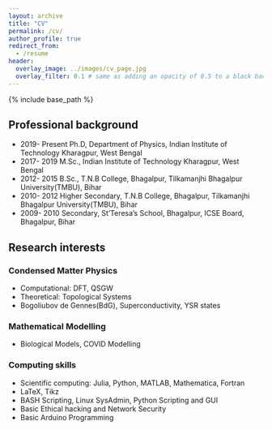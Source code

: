 ```yaml
---
layout: archive
title: "CV"
permalink: /cv/
author_profile: true
redirect_from:
  - /resume
header:
  overlay_image: ../images/cv_page.jpg
  overlay_filter: 0.1 # same as adding an opacity of 0.5 to a black background
---
```


{% include base_path %}


## Professional background

- 2019- Present Ph.D, Department of Physics, Indian Institute of Technology Kharagpur, West Bengal
- 2017- 2019 M.Sc., Indian Institute of Technology Kharagpur, West Bengal
- 2012- 2015 B.Sc., T.N.B College, Bhagalpur, Tilkamanjhi Bhagalpur University(TMBU), Bihar
- 2010- 2012 Higher Secondary, T.N.B College, Bhagalpur, Tilkamanjhi Bhagalpur University(TMBU), Bihar
- 2009- 2010 Secondary, St’Teresa’s School, Bhagalpur, ICSE Board, Bhagalpur, Bihar


## Research interests

### Condensed Matter Physics

- Computational: DFT, QSGW
- Theoretical: Topological Systems
- Bogoliubov de Gennes(BdG), Superconductivity, YSR states

### Mathematical Modelling
- Biological Models, COVID Modelling

### Computing skills

- Scientific computing: Julia, Python, MATLAB, Mathematica, Fortran
- LaTeX, Tikz
- BASH Scripting, Linux SysAdmin, Python Scripting and GUI
- Basic Ethical hacking and Network Security
- Basic Arduino Programming
